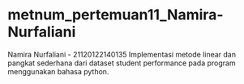 # metnum_pertemuan11_Namira-Nurfaliani
Namira Nurfaliani - 21120122140135
Implementasi metode linear dan pangkat sederhana dari dataset student performance pada program menggunakan bahasa python.
